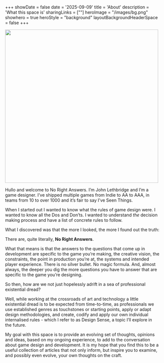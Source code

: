 +++
showDate = false
date = '2025-09-09'
title = 'About'
description = 'What this space is'
sharingLinks = [""]
heroImage = "/images/bg.png"
showhero = true
heroStyle = "background"
layoutBackgroundHeaderSpace = false
+++

<img src="/images/jl.png" width="500" height="500">

Hullo and welcome to No Right Answers. I’m John Lethbridge and I’m a game designer. I’ve shipped multiple games from Indie to AA to AAA, in teams from 10 to over 1000 and it’s fair to say I’ve Seen Things.

When I started out I wanted to know what the rules of game design were. I wanted to know all the Dos and Don’ts. I wanted to understand *the* decision making process and have a list of concrete rules to follow. 

What I discovered was that the more I looked, the more I found out the truth:

There are, quite literally, **No Right Answers**.

What that means is that the answers to the questions that come up in development are specific to the game you’re making, the creative vision, the constraints, the point in production you’re at, the systems and intended player experience. There is no silver bullet. No magic formula. And, almost always, the deeper you dig the more questions you have to answer that are specific to the game you’re designing.

So then, how are we not just hopelessly adrift in a sea of professional existential dread?

Well, while working at the crossroads of art and technology a little existential dread is to be expected from time-to-time, as professionals we use established genres as touchstones or starting points, apply or adapt design methodologies, and create, codify and apply our own individual internalised rules \- which I refer to as Design Sense, a topic I’ll explore in the future.

My goal with this space is to provide an evolving set of thoughts, opinions and ideas, based on my ongoing experience, to add to the conversation about game design and development. It is my hope that you find this to be a useful collection of articles that not only inform, but inspire you to examine, and possibly even evolve, your own thoughts on the craft.